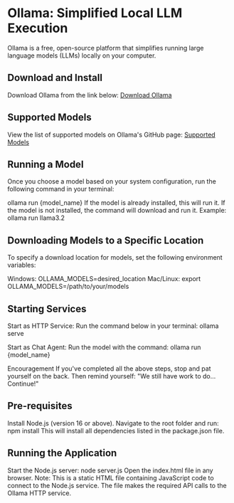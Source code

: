 # Ollama: Simplified Local LLM Execution

Ollama is a free, open-source platform that simplifies running large language models (LLMs) locally on your computer.

## Download and Install
Download Ollama from the link below:
[Download Ollama](https://ollama.com/download)

## Supported Models
View the list of supported models on Ollama's GitHub page:
[Supported Models](https://github.com/ollama/ollama?tab=readme-ov-file#model-library)

## Running a Model
Once you choose a model based on your system configuration, run the following command in your terminal:

ollama run {model_name}
If the model is already installed, this will run it.
If the model is not installed, the command will download and run it.
Example:
ollama run llama3.2

## Downloading Models to a Specific Location
To specify a download location for models, set the following environment variables:

Windows: OLLAMA_MODELS=desired_location
Mac/Linux: export OLLAMA_MODELS=/path/to/your/models

## Starting Services
Start as HTTP Service: Run the command below in your terminal:
ollama serve

Start as Chat Agent: Run the model with the command:
ollama run {model_name}

Encouragement
If you've completed all the above steps, stop and pat yourself on the back. Then remind yourself: "We still have work to do... Continue!"

## Pre-requisites
Install Node.js (version 16 or above).
Navigate to the root folder and run:
npm install
This will install all dependencies listed in the package.json file.

## Running the Application
Start the Node.js server:
node server.js
Open the index.html file in any browser.
Note: This is a static HTML file containing JavaScript code to connect to the Node.js service.
The file makes the required API calls to the Ollama HTTP service.
